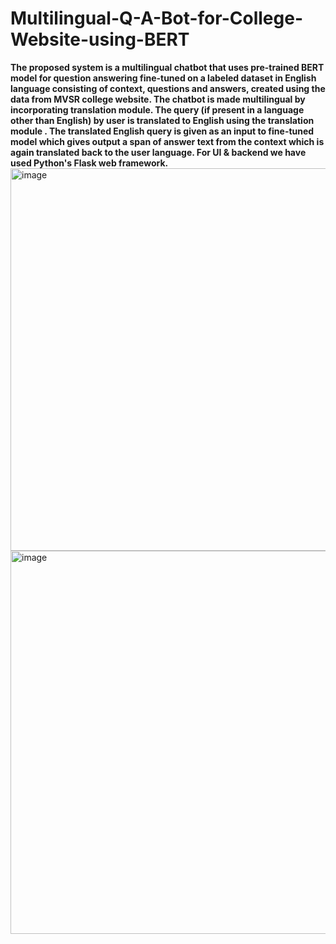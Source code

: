 # Multilingual-Q-A-Bot-for-College-Website-using-BERT
**The proposed system is a multilingual chatbot that uses pre-trained BERT model for question answering fine-tuned on a labeled dataset in English language consisting of context, questions and answers, created using the data from MVSR college website. The chatbot is made multilingual by incorporating translation module. The  query (if present in a language other than English) by user is translated to English using the translation module . The translated English query is given as an input to fine-tuned model which gives output a span of answer text from the context which is again translated back to the user language. For UI & backend we have used Python's Flask web framework.**
<img width="612" alt="image" src="https://github.com/Harshith0509/Multilingual-Q-A-Bot-for-College-Website-using-BERT/assets/145513499/ff32379f-186e-43d1-a700-4c9614810d87">
<img width="613" alt="image" src="https://github.com/Harshith0509/Multilingual-Q-A-Bot-for-College-Website-using-BERT/assets/145513499/7042e9b8-531f-4b33-ad1f-de6941e49f9f">
